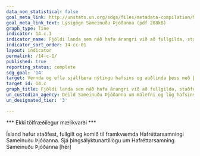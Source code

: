 ```yaml
---
data_non_statistical: false
goal_meta_link: http://unstats.un.org/sdgs/files/metadata-compilation/Metadata-Goal-14.pdf
goal_meta_link_text: Lýsigögn Sameinuðu Þjóðanna (pdf 288kB)
graph_type: line
indicator: 14.c.1
indicator_name: Fjöldi landa sem náð hafa árangri við að fullgilda, staðfesta og koma til framkvæmda á grundvelli laga-, stefnu- og stofnanaramma gerningum er varða málefni hafsins sem eru til framkvæmdar alþjóðalögum, eins og þau birtast í Hafréttarsamningi Sameinuðu þjóðanna, vegna varðveislu og sjálfbærrar nýtingar hafsins og auðlinda þess.
indicator_sort_order: 14-cc-01
layout: indicator
permalink: /14-c-1/
published: true
reporting_status: complete
sdg_goal: '14'
target: Vernda og efla sjálfbæra nýtingu hafsins og auðlinda þess með því að framfylgja 130 alþjóðalögum, sbr. ákvæði þar að lútandi í hafréttarsamningi Sameinuðu þjóðanna þar sem kveðið er á um varðveislu og sjálfbæra nýtingu hafsins og auðlinda þess og nefnt er í 158. gr. í skýrslunni „The future we want“.
target_id: 14.c
graph_title: Fjöldi landa sem náð hafa árangri við að fullgilda, staðfesta og koma til framkvæmda á grundvelli laga-, stefnu- og stofnanaramma gerningum er varða málefni hafsins sem eru til framkvæmdar alþjóðalögum, eins og þau birtast í Hafréttarsamningi Sameinuðu þjóðanna, vegna varðveislu og sjálfbærrar nýtingar hafsins og auðlinda þess.
un_custodian_agency: Deild Sameinuðu Þjóðanna um málefni og lög hafsins (UN-DOALOS), Matvæla- og Landbúnaðarstofnun Sameinuðu Þjóðanna (FAO), Umhverfismálasjóður Sameinuðu Þjóðanna (UNEP), Alþjóðavinnumálastofnunin (ILO), aðrar stofnanir Sameinuðu Þjóðanna sem fara með málefni hafsins.
un_designated_tier: '3'

---
```


*** Ekki tölfræðilegur mælikvarði ***

Ísland hefur staðfest, fullgilt og komið til framkvæmda Hafréttarsamningi Sameinuðu Þjóðanna. Sjá þingsályktunartillögu um Hafréttarsamning Sameinuðu Þjóðanna [hér]
